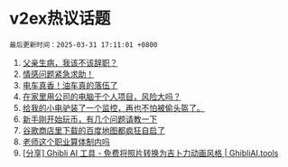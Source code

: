# v2ex热议话题

`最后更新时间：2025-03-31 17:11:01 +0800`

1. [父亲生病，我该不该辞职？](https://www.v2ex.com/t/1122120)
1. [情感问题紧急求助！](https://www.v2ex.com/t/1122313)
1. [电车真香！油车真的落伍了](https://www.v2ex.com/t/1122214)
1. [在家里用公司的电脑干个人项目，风险大吗？](https://www.v2ex.com/t/1122092)
1. [给我的小电驴装了一个监控，再也不怕被偷头盔了。](https://www.v2ex.com/t/1122268)
1. [新手刚开始玩币，有几个问题请教一下](https://www.v2ex.com/t/1122172)
1. [谷歌商店里下载的百度地图都疯狂自启了](https://www.v2ex.com/t/1122159)
1. [老师这个职业算体制内吗](https://www.v2ex.com/t/1122204)
1. [[分享] Ghibli AI 工具 - 免费将照片转换为吉卜力动画风格 | GhibliAI.tools](https://www.v2ex.com/t/1122113)

